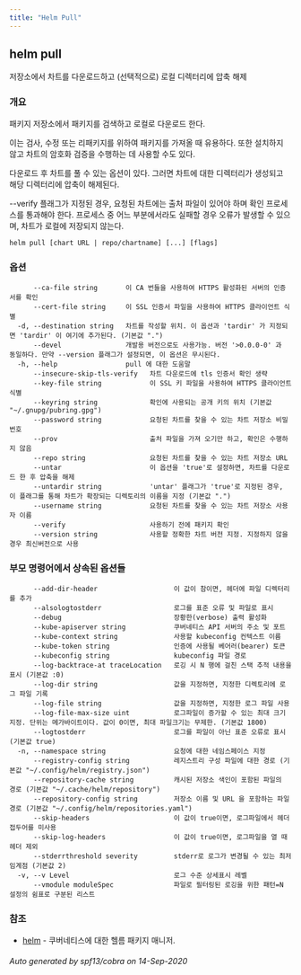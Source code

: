 ```yaml
---
title: "Helm Pull"
---
```


## helm pull

저장소에서 차트를 다운로드하고 (선택적으로) 로컬 디렉터리에 압축 해제

### 개요


패키지 저장소에서 패키지를 검색하고 로컬로 다운로드 한다.

이는 검사, 수정 또는 리패키지를 위하여 패키지를 가져올 때 유용하다. 또한
설치하지 않고 차트의 암호화 검증을 수행하는 데 사용할 
수도 있다.

다운로드 후 차트를 풀 수 있는 옵션이 있다. 그러면 차트에 대한
디렉터리가 생성되고 해당 디렉터리에 압축이 해제된다.

--verify 플래그가 지정된 경우, 요청된 차트에는 출처 파일이 있어야 하며 확인 프로세스를 
통과해야 한다. 프로세스 중 어느 부분에서라도 실패할 경우 오류가 발생할 수 있으며,
차트가 로컬에 저장되지 않는다.


```
helm pull [chart URL | repo/chartname] [...] [flags]
```

### 옵션

```
      --ca-file string       이 CA 번들을 사용하여 HTTPS 활성화된 서버의 인증서를 확인
      --cert-file string     이 SSL 인증서 파일을 사용하여 HTTPS 클라이언트 식별
  -d, --destination string   차트를 작성할 위치. 이 옵션과 'tardir' 가 지정되면 'tardir' 이 여기에 추가된다. (기본값 ".")
      --devel                개발용 버전으로도 사용가능. 버전 '>0.0.0-0' 과 동일하다. 만약 --version 플래그가 설정되면, 이 옵션은 무시된다.
  -h, --help                 pull 에 대한 도움말
      --insecure-skip-tls-verify   차트 다운로드에 tls 인증서 확인 생략  
      --key-file string            이 SSL 키 파일을 사용하여 HTTPS 클라이언트 식별
      --keyring string             확인에 사용되는 공개 키의 위치 (기본값 "~/.gnupg/pubring.gpg")
      --password string            요청된 차트를 찾을 수 있는 차트 저장소 비밀번호
      --prov                       출처 파일을 가져 오기만 하고, 확인은 수행하지 않음
      --repo string                요청된 차트를 찾을 수 있는 차트 저장소 URL
      --untar                      이 옵션을 'true'로 설정하면, 차트를 다운로드 한 후 압축을 해제
      --untardir string            'untar' 플래그가 'true'로 지정된 경우, 이 플래그를 통해 차트가 확장되는 디렉토리의 이름을 지정 (기본값 ".")
      --username string            요청된 차트를 찾을 수 있는 차트 저장소 사용자 이름
      --verify                     사용하기 전에 패키지 확인
      --version string             사용할 정확한 차트 버전 지정. 지정하지 않을 경우 최신버전으로 사용
```

### 부모 명령어에서 상속된 옵션들

```
      --add-dir-header                   이 값이 참이면, 헤더에 파일 디렉터리를 추가
      --alsologtostderr                  로그를 표준 오류 및 파일로 표시
      --debug                            장황한(verbose) 출력 활성화
      --kube-apiserver string            쿠버네티스 API 서버의 주소 및 포트
      --kube-context string              사용할 kubeconfig 컨텍스트 이름
      --kube-token string                인증에 사용될 베어러(bearer) 토큰
      --kubeconfig string                kubeconfig 파일 경로
      --log-backtrace-at traceLocation   로깅 시 N 행에 걸친 스택 추적 내용을 표시 (기본값 :0)
      --log-dir string                   값을 지정하면, 지정한 디렉토리에 로그 파일 기록
      --log-file string                  값을 지정하면, 지정한 로그 파일 사용
      --log-file-max-size uint           로그파일이 증가할 수 있는 최대 크기 지정. 단위는 메가바이트이다. 값이 0이면, 최대 파일크기는 무제한. (기본값 1800)
      --logtostderr                      로그를 파일이 아닌 표준 오류로 표시 (기본값 true)
  -n, --namespace string                 요청에 대한 네임스페이스 지정
      --registry-config string           레지스트리 구성 파일에 대한 경로 (기본값 "~/.config/helm/registry.json")
      --repository-cache string          캐시된 저장소 색인이 포함된 파일의 경로 (기본값 "~/.cache/helm/repository")
      --repository-config string         저장소 이름 및 URL 을 포함하는 파일 경로 (기본값 "~/.config/helm/repositories.yaml")
      --skip-headers                     이 값이 true이면, 로그파일에서 헤더 접두어를 미사용
      --skip-log-headers                 이 값이 true이면, 로그파일을 열 때 헤더 제외
      --stderrthreshold severity         stderr로 로그가 변경될 수 있는 최저 임계점 (기본값 2)
  -v, --v Level                          로그 수준 상세표시 레벨
      --vmodule moduleSpec               파일로 필터링된 로깅을 위한 패턴=N 설정의 쉼표로 구분된 리스트
```

### 참조

* [helm](../helm)	 - 쿠버네티스에 대한 헬름 패키지 매니저.

###### Auto generated by spf13/cobra on 14-Sep-2020
